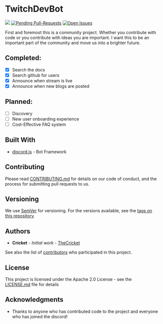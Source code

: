# TwitchDevBot

[![](https://img.shields.io/discord/504015559252377601.svg)](https://discordapp.com/invite/G8UQqNy) [![Pending Pull-Requests](http://githubbadges.herokuapp.com/thecricket/twitchdevbot/pulls.svg?style=flat)](https://github.com/thecricket/twitchdevbot/pulls) [![Open Issues](http://githubbadges.herokuapp.com/thecricket/twitchdevbot/issues.svg?style=flat)](https://github.com/thecricket/twitchdevbot/issues)

First and foremost this is a community project. Whether you contribute with code or you contribute with ideas you are important. I want this to be an important part of the community and move us into a brighter future.

## Completed:
- [x] Search the docs
- [x] Search github for users
- [x] Announce when stream is live
- [x] Announce when new blogs are posted

## Planned:
- [ ] Discovery
- [ ] New user onboarding experience
- [ ] Cost-Effective FAQ system

## Built With

* [discord.js](https://discord.js.org/#/) - Bot Framework

## Contributing

Please read [CONTRIBUTING.md](https://github.com/TheCricket/TwitchDevBot/blob/master/CONTRIBUTING.md) for details on our code of conduct, and the process for submitting pull requests to us.

## Versioning

We use [SemVer](http://semver.org/) for versioning. For the versions available, see the [tags on this repository](https://github.com/thecricket/twitchdevbot/tags).

## Authors

* **Cricket** - *Initial work* - [TheCricket](https://github.com/TheCricket)

See also the list of [contributors](https://github.com/thecricket/twitchdevbot/contributors) who participated in this project.

## License

This project is licensed under the Apache 2.0 License - see the [LICENSE.md](LICENSE.md) file for details

## Acknowledgments

* Thanks to anyone who has contributed code to the project and everyone who has joined the discord!
